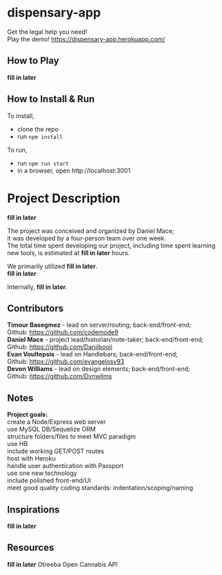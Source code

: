 # dispensary-app
Get the legal help you need!<br> 
Play the demo! https://dispensary-app.herokuapp.com/<br>

## How to Play
__fill in later__

## How to Install & Run
To install,
- clone the repo
- run `npm install`

To run,
- run `npm run start`
- in a browser, open http://localhost:3001

# Project Description
__fill in later__

The project was conceived and organized by Daniel Mace;<br>
it was developed by a four-person team over one week.<br>
The total time spent developing our project, including time spent learning new tools, is estimated at __fill in later__ hours.<br>

We primarily utilized __fill in later__.<br>
__fill in later__

Internally, __fill in later__.<br>


## Contributors
__Timour Basegmez__ - lead on server/routing; back-end/front-end;<br>
  Github: https://github.com/codemode9<br>
__Daniel Mace__ - project lead/historian/note-taker; back-end/front-end;<br>
  Github: https://github.com/Daniibooii<br>
__Evan Voultepsis__ - lead on Handlebars; back-end/front-end;<br>
  Github: https://github.com/evangelosv93<br>
__Devon Williams__ - lead on design elements; back-end/front-end;<br>
  Github: https://github.com/Dvnwllms<br>

## Notes
__Project goals:__<br>
create a Node/Express web server<br> 
use MySQL DB/Sequelize ORM<br> 
structure folders/files to meet MVC paradigm<br> 
use HB<br> 
include working GET/POST routes<br> 
host with Heroku<br> 
handle user authentication with Passport<br> 
use one new technology<br> 
include polished front-end/UI<br> 
meet good quality coding standards: indentation/scoping/naming<br> 

## Inspirations
__fill in later__

## Resources
__fill in later__
Otreeba Open Cannabis API<br>

